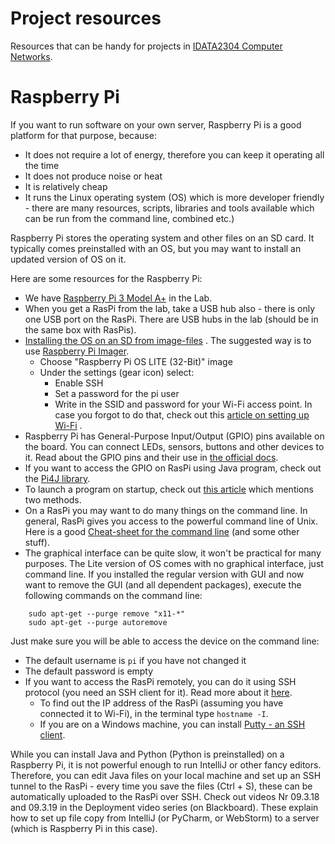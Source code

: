 # Project resources

Resources that can be handy for projects
in [IDATA2304 Computer Networks](https://www.ntnu.edu/studies/courses/IDATA2304).

# Raspberry Pi

If you want to run software on your own server, Raspberry Pi is a good platform for that purpose, because:

- It does not require a lot of energy, therefore you can keep it operating all the time
- It does not produce noise or heat
- It is relatively cheap
- It runs the Linux operating system (OS) which is more developer friendly - there are many resources, scripts,
  libraries and tools available which can be run from the command line, combined etc.)

Raspberry Pi stores the operating system and other files on an SD card. It typically comes preinstalled with an OS, but
you may want to install an updated version of OS on it.

Here are some resources for the Raspberry Pi:

- We have [Raspberry Pi 3 Model A+](https://www.raspberrypi.com/products/raspberry-pi-3-model-a-plus/) in the Lab.
- When you get a RasPi from the lab, take a USB hub also - there is only one USB port on the RasPi. There are USB hubs
  in the lab (should be in the same box with RasPis).
- [Installing the OS on an SD from image-files](https://www.raspberrypi.com/documentation/computers/getting-started.html#installing-the-operating-system)
  . The suggested way is to use [Raspberry Pi Imager](https://www.raspberrypi.com/software/).
    - Choose "Raspberry Pi OS LITE (32-Bit)" image
    - Under the settings (gear icon) select:
        - Enable SSH
        - Set a password for the pi user
        - Write in the SSID and password for your Wi-Fi access point. In case you forgot to do that, check out
          this [article on setting up Wi-Fi](https://www.seeedstudio.com/blog/2021/01/25/three-methods-to-configure-raspberry-pi-wifi/)
          .
- Raspberry Pi has General-Purpose Input/Output (GPIO) pins available on the board. You can connect LEDs, sensors,
  buttons and other devices to it. Read about the GPIO pins and their use
  in [the official docs](https://www.raspberrypi.com/documentation/computers/os.html#gpio-and-the-40-pin-header).
- If you want to access the GPIO on RasPi using Java program, check out the [Pi4J library](https://pi4j.com/about/).
- To launch a program on startup, check
  out [this article](https://people.utm.my/shaharil/run-programs-on-your-raspberry-pi-at-startup/) which mentions two
  methods.
- On a RasPi you may want to do many things on the command line. In general, RasPi gives you access to the powerful
  command line of Unix. Here is a
  good [Cheat-sheet for the command line](https://www.makeuseof.com/tag/raspberry-pi-commands-cheat-sheet/) (and some
  other stuff).
- The graphical interface can be quite slow, it won't be practical for many purposes. The Lite version of OS comes with
  no graphical interface, just command line. If you installed the regular version with GUI and now want to remove the
  GUI (and all dependent packages), execute the following commands on the command line:

```
    sudo apt-get --purge remove "x11-*"
    sudo apt-get --purge autoremove
```

Just make sure you will be able to access the device on the command line:

- The default username is `pi` if you have not changed it
- The default password is empty
- If you want to access the RasPi remotely, you can do it using SSH protocol (you need an SSH client for it). Read
  more about it [here](https://raspberrypi-guide.github.io/networking/connecting-via-ssh).
    - To find out the IP address of the RasPi (assuming you have connected it to Wi-Fi), in the terminal
      type `hostname -I`.
    - If you are on a Windows machine, you can install [Putty - an SSH client](https://www.putty.org/).

While you can install Java and Python (Python is preinstalled) on a Raspberry Pi, it is not powerful enough to run
IntelliJ or other fancy editors. Therefore, you can edit Java files on your local machine and set up an SSH tunnel to
the RasPi - every time you save the files (Ctrl + S), these can be automatically uploaded to the RasPi over SSH.
Check out videos Nr 09.3.18 and 09.3.19 in the Deployment video series (on Blackboard). These explain how to set up file
copy from IntelliJ (or PyCharm, or WebStorm) to a server (which is Raspberry Pi in this case). 